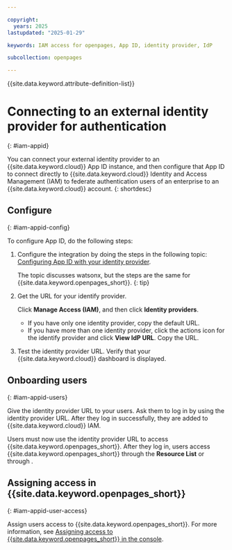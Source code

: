 ```yaml
---

copyright:
  years: 2025
lastupdated: "2025-01-29"

keywords: IAM access for openpages, App ID, identity provider, IdP

subcollection: openpages

---
```


{{site.data.keyword.attribute-definition-list}}


# Connecting to an external identity provider for authentication
{: #iam-appid}

You can connect your external identity provider to an {{site.data.keyword.cloud}} App ID instance, and then configure that App ID to connect directly to {{site.data.keyword.cloud}} Identity and Access Management (IAM) to federate authentication users of an enterprise to an {{site.data.keyword.cloud}} account.
{: shortdesc}


## Configure
{: #iam-appid-config}

To configure App ID, do the following steps:
1. Configure the integration by doing the steps in the following topic: [Configuring App ID with your identity provider](https://www.ibm.com/docs/en/watsonx/saas?topic=overview-configuring-app-id-your-identity-provider).

    The topic discusses watsonx, but the steps are the same for {{site.data.keyword.openpages_short}}.
    {: tip}

3. Get the URL for your identify provider.

   Click **Manage Access (IAM)**, and then click **Identity providers**.
   - If you have only one identity provider, copy the default URL.
   - If you have more than one identity provider, click the actions icon for the identify provider and click **View IdP URL**. Copy the URL.

2. Test the identity provider URL. Verify that your {{site.data.keyword.cloud}} dashboard is displayed.

## Onboarding users
{: #iam-appid-users}

Give the identity provider URL to your users. Ask them to log in by using the identity provider URL. After they log in successfully, they are added to {{site.data.keyword.cloud}} IAM.

Users must now use the identity provider URL to access {{site.data.keyword.openpages_short}}. After they log in, users access {{site.data.keyword.openpages_short}} through the **Resource List** or through .

## Assigning access in {{site.data.keyword.openpages_short}}
{: #iam-appid-user-access}

Assign users access to {{site.data.keyword.openpages_short}}. For more information, see [Assigning access to {{site.data.keyword.openpages_short}} in the console](/docs/openpages?topic=openpages-iam-openpages&interface=ui#assign-access-console).
